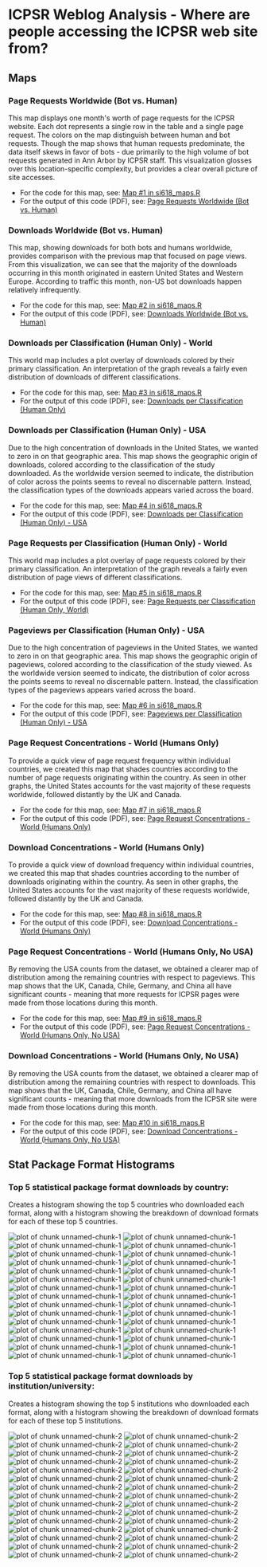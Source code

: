 ICPSR Weblog Analysis - Where are people accessing the ICPSR web site from?
========================================================
Maps
--------------------

### Page Requests Worldwide (Bot vs. Human)

This map displays one month's worth of page requests for the ICPSR website. Each dot represents a single row in the table and a single page request. The colors on the map distinguish between human and bot requests. Though the map shows that human requests predominate, the data itself skews in favor of bots - due primarily to the high volume of bot requests generated in Ann Arbor by ICPSR staff. This visualization glosses over this location-specific complexity, but provides a clear overall picture of site accesses.

* For the code for this map, see: [Map #1 in si618_maps.R](https://github.com/dvanassc/si618_project/blob/master/R/si618_maps.R)
* For the output of this code (PDF), see: [Page Requests Worldwide (Bot vs. Human)](https://ctools.umich.edu/access/content/group/0929c341-b2de-44aa-a7ca-6224d65e341d/Project%20resources/Web%20Log%20Analysis/maps_pageviews_world_botvhuman.pdf)

### Downloads Worldwide (Bot vs. Human)

This map, showing downloads for both bots and humans worldwide, provides comparison with the previous map that focused on page views. From this visualization, we can see that the majority of the downloads occurring in this month originated in eastern United States and Western Europe. According to traffic this month, non-US bot downloads happen relatively infrequently.

* For the code for this map, see: [Map #2 in si618_maps.R](https://github.com/dvanassc/si618_project/blob/master/R/si618_maps.R)
* For the output of this code (PDF), see: [Downloads Worldwide (Bot vs. Human)](https://ctools.umich.edu/access/content/group/0929c341-b2de-44aa-a7ca-6224d65e341d/Project%20resources/Web%20Log%20Analysis/maps_downloads_world_botvhuman.pdf)

### Downloads per Classification (Human Only) - World
This world map includes a plot overlay of downloads colored by their primary classification. An interpretation of the graph reveals a fairly even distribution of downloads of different classifications.

* For the code for this map, see: [Map #3 in si618_maps.R](https://github.com/dvanassc/si618_project/blob/master/R/si618_maps.R)
* For the output of this code (PDF), see: [Downloads per Classification (Human Only)](https://ctools.umich.edu/access/content/group/0929c341-b2de-44aa-a7ca-6224d65e341d/Project%20resources/Web%20Log%20Analysis/maps_downloads_classification_humanonly.pdf)

### Downloads per Classification (Human Only) - USA
Due to the high concentration of downloads in the United States, we wanted to zero in on that geographic area. This map shows the geographic origin of downloads, colored according to the classification of the study downloaded. As the worldwide version seemed to indicate, the distribution of color across the points seems to reveal no discernable pattern. Instead, the classification types of the downloads appears varied across the board.

* For the code for this map, see: [Map #4 in si618_maps.R](https://github.com/dvanassc/si618_project/blob/master/R/si618_maps.R)
* For the output of this code (PDF), see: [Downloads per Classification (Human Only) - USA](https://ctools.umich.edu/access/content/group/0929c341-b2de-44aa-a7ca-6224d65e341d/Project%20resources/Web%20Log%20Analysis/maps_downloads_classification_humanonly_usa.pdf)

### Page Requests per Classification (Human Only) - World
This world map includes a plot overlay of page requests colored by their primary classification. An interpretation of the graph reveals a fairly even distribution of page views of different classifications.

* For the code for this map, see: [Map #5 in si618_maps.R](https://github.com/dvanassc/si618_project/blob/master/R/si618_maps.R)
* For the output of this code (PDF), see: [Page Requests per Classification (Human Only, World)](https://ctools.umich.edu/access/content/group/0929c341-b2de-44aa-a7ca-6224d65e341d/Project%20resources/Web%20Log%20Analysis/maps_pageviews_classification_humanonly.pdf)

### Pageviews per Classification (Human Only) - USA
Due to the high concentration of pageviews in the United States, we wanted to zero in on that geographic area. This map shows the geographic origin of pageviews, colored according to the classification of the study viewed. As the worldwide version seemed to indicate, the distribution of color across the points seems to reveal no discernable pattern. Instead, the classification types of the pageviews appears varied across the board.

* For the code for this map, see: [Map #6 in si618_maps.R](https://github.com/dvanassc/si618_project/blob/master/R/si618_maps.R)
* For the output of this code (PDF), see: [Pageviews per Classification (Human Only) - USA](https://ctools.umich.edu/access/content/group/0929c341-b2de-44aa-a7ca-6224d65e341d/Project%20resources/Web%20Log%20Analysis/maps_pageviews_classification_humanonly_usa.pdf)

### Page Request Concentrations - World (Humans Only)
To provide a quick view of page request frequency within individual countries, we created this map that shades countries according to the number of page requests originating within the country. As seen in other graphs, the United States accounts for the vast majority of these requests worldwide, followed distantly by the UK and Canada.

* For the code for this map, see: [Map #7 in si618_maps.R](https://github.com/dvanassc/si618_project/blob/master/R/si618_maps.R)
* For the output of this code (PDF), see: [Page Request Concentrations - World (Humans Only)](https://ctools.umich.edu/access/content/group/0929c341-b2de-44aa-a7ca-6224d65e341d/Project%20resources/Web%20Log%20Analysis/maps_pageviews_humanonly_shading.pdf)

### Download Concentrations - World (Humans Only)
To provide a quick view of download frequency within individual countries, we created this map that shades countries according to the number of downloads originating within the country. As seen in other graphs, the United States accounts for the vast majority of these requests worldwide, followed distantly by the UK and Canada.

* For the code for this map, see: [Map #8 in si618_maps.R](https://github.com/dvanassc/si618_project/blob/master/R/si618_maps.R)
* For the output of this code (PDF), see: [Download Concentrations - World (Humans Only)](https://ctools.umich.edu/access/content/group/0929c341-b2de-44aa-a7ca-6224d65e341d/Project%20resources/Web%20Log%20Analysis/maps_downloads_humanonly_shading.pdf)

### Page Request Concentrations - World (Humans Only, No USA)
By removing the USA counts from the dataset, we obtained a clearer map of distribution among the remaining countries with respect to pageviews. This map shows that the UK, Canada, Chile, Germany, and China all have significant counts - meaning that more requests for ICPSR pages were made from those locations during this month.

* For the code for this map, see: [Map #9 in si618_maps.R](https://github.com/dvanassc/si618_project/blob/master/R/si618_maps.R)
* For the output of this code (PDF), see: [Page Request Concentrations - World (Humans Only, No USA)](https://ctools.umich.edu/access/content/group/0929c341-b2de-44aa-a7ca-6224d65e341d/Project%20resources/Web%20Log%20Analysis/maps_pageviews_humanonly_shading_nousa.pdf)

### Download Concentrations - World (Humans Only, No USA)
By removing the USA counts from the dataset, we obtained a clearer map of distribution among the remaining countries with respect to downloads. This map shows that the UK, Canada, Chile, Germany, and China all have significant counts - meaning that more downloads from the ICPSR site were made from those locations during this month.

* For the code for this map, see: [Map #10 in si618_maps.R](https://github.com/dvanassc/si618_project/blob/master/R/si618_maps.R)
* For the output of this code (PDF), see: [Download Concentrations - World (Humans Only, No USA)](https://ctools.umich.edu/access/content/group/0929c341-b2de-44aa-a7ca-6224d65e341d/Project%20resources/Web%20Log%20Analysis/maps_downloads_humanonly_shading_nousa.pdf)


Stat Package Format Histograms
--------------------------------------------------------

### Top 5 statistical package format downloads by country:

Creates a histogram showing the top 5 countries who downloaded each format, along with a histogram showing the breakdown of download formats for each of these top 5 countries.

![plot of chunk unnamed-chunk-1](figure/unnamed-chunk-11.png) ![plot of chunk unnamed-chunk-1](figure/unnamed-chunk-12.png) ![plot of chunk unnamed-chunk-1](figure/unnamed-chunk-13.png) ![plot of chunk unnamed-chunk-1](figure/unnamed-chunk-14.png) ![plot of chunk unnamed-chunk-1](figure/unnamed-chunk-15.png) ![plot of chunk unnamed-chunk-1](figure/unnamed-chunk-16.png) ![plot of chunk unnamed-chunk-1](figure/unnamed-chunk-17.png) ![plot of chunk unnamed-chunk-1](figure/unnamed-chunk-18.png) ![plot of chunk unnamed-chunk-1](figure/unnamed-chunk-19.png) ![plot of chunk unnamed-chunk-1](figure/unnamed-chunk-110.png) ![plot of chunk unnamed-chunk-1](figure/unnamed-chunk-111.png) ![plot of chunk unnamed-chunk-1](figure/unnamed-chunk-112.png) ![plot of chunk unnamed-chunk-1](figure/unnamed-chunk-113.png) ![plot of chunk unnamed-chunk-1](figure/unnamed-chunk-114.png) ![plot of chunk unnamed-chunk-1](figure/unnamed-chunk-115.png) ![plot of chunk unnamed-chunk-1](figure/unnamed-chunk-116.png) ![plot of chunk unnamed-chunk-1](figure/unnamed-chunk-117.png) ![plot of chunk unnamed-chunk-1](figure/unnamed-chunk-118.png) ![plot of chunk unnamed-chunk-1](figure/unnamed-chunk-119.png) ![plot of chunk unnamed-chunk-1](figure/unnamed-chunk-120.png) ![plot of chunk unnamed-chunk-1](figure/unnamed-chunk-121.png) ![plot of chunk unnamed-chunk-1](figure/unnamed-chunk-122.png) ![plot of chunk unnamed-chunk-1](figure/unnamed-chunk-123.png) ![plot of chunk unnamed-chunk-1](figure/unnamed-chunk-124.png) ![plot of chunk unnamed-chunk-1](figure/unnamed-chunk-125.png) ![plot of chunk unnamed-chunk-1](figure/unnamed-chunk-126.png) ![plot of chunk unnamed-chunk-1](figure/unnamed-chunk-127.png) ![plot of chunk unnamed-chunk-1](figure/unnamed-chunk-128.png) ![plot of chunk unnamed-chunk-1](figure/unnamed-chunk-129.png) ![plot of chunk unnamed-chunk-1](figure/unnamed-chunk-130.png) 


### Top 5 statistical package format downloads by institution/university:

Creates a histogram showing the top 5 institutions who downloaded each format, along with a histogram showing the breakdown of download formats for each of these top 5 institutions.

![plot of chunk unnamed-chunk-2](figure/unnamed-chunk-21.png) ![plot of chunk unnamed-chunk-2](figure/unnamed-chunk-22.png) ![plot of chunk unnamed-chunk-2](figure/unnamed-chunk-23.png) ![plot of chunk unnamed-chunk-2](figure/unnamed-chunk-24.png) ![plot of chunk unnamed-chunk-2](figure/unnamed-chunk-25.png) ![plot of chunk unnamed-chunk-2](figure/unnamed-chunk-26.png) ![plot of chunk unnamed-chunk-2](figure/unnamed-chunk-27.png) ![plot of chunk unnamed-chunk-2](figure/unnamed-chunk-28.png) ![plot of chunk unnamed-chunk-2](figure/unnamed-chunk-29.png) ![plot of chunk unnamed-chunk-2](figure/unnamed-chunk-210.png) ![plot of chunk unnamed-chunk-2](figure/unnamed-chunk-211.png) ![plot of chunk unnamed-chunk-2](figure/unnamed-chunk-212.png) ![plot of chunk unnamed-chunk-2](figure/unnamed-chunk-213.png) ![plot of chunk unnamed-chunk-2](figure/unnamed-chunk-214.png) ![plot of chunk unnamed-chunk-2](figure/unnamed-chunk-215.png) ![plot of chunk unnamed-chunk-2](figure/unnamed-chunk-216.png) ![plot of chunk unnamed-chunk-2](figure/unnamed-chunk-217.png) ![plot of chunk unnamed-chunk-2](figure/unnamed-chunk-218.png) ![plot of chunk unnamed-chunk-2](figure/unnamed-chunk-219.png) ![plot of chunk unnamed-chunk-2](figure/unnamed-chunk-220.png) ![plot of chunk unnamed-chunk-2](figure/unnamed-chunk-221.png) ![plot of chunk unnamed-chunk-2](figure/unnamed-chunk-222.png) ![plot of chunk unnamed-chunk-2](figure/unnamed-chunk-223.png) ![plot of chunk unnamed-chunk-2](figure/unnamed-chunk-224.png) ![plot of chunk unnamed-chunk-2](figure/unnamed-chunk-225.png) ![plot of chunk unnamed-chunk-2](figure/unnamed-chunk-226.png) ![plot of chunk unnamed-chunk-2](figure/unnamed-chunk-227.png) ![plot of chunk unnamed-chunk-2](figure/unnamed-chunk-228.png) ![plot of chunk unnamed-chunk-2](figure/unnamed-chunk-229.png) ![plot of chunk unnamed-chunk-2](figure/unnamed-chunk-230.png) 

